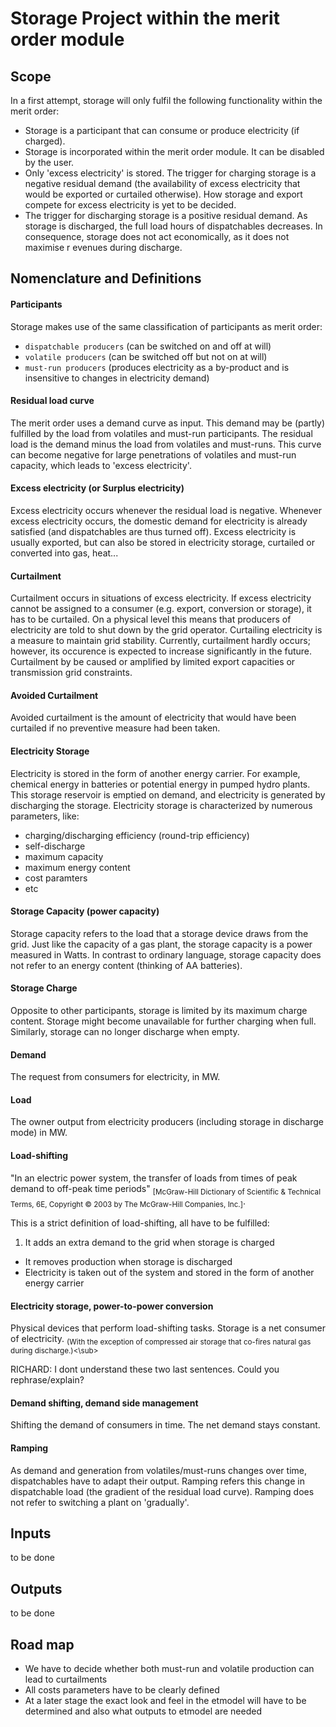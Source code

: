 # Storage Project within the merit order module

## Scope

In a first attempt, storage will only fulfil the following functionality within 
the merit order: 

* Storage is a participant that can consume or produce electricity (if charged).
* Storage is incorporated within the merit order module. It can be disabled by 
the user.
* Only 'excess electricity' is stored. The trigger for charging storage is a 
negative residual demand (the availability of excess electricity that would be 
exported or curtailed otherwise). How storage and export compete for excess 
electricity is yet to be decided. 
* The trigger for discharging storage is a positive residual demand. 
As storage is discharged, the full load hours of dispatchables decreases. 
In consequence, storage does not act economically, as it does not maximise r
evenues during discharge. 

## Nomenclature and Definitions

#### Participants
Storage makes use of the same classification of participants as merit order: 
* `dispatchable producers` (can be switched on and off at will)
* `volatile producers` (can be switched off but not on at will)
* `must-run producers` (produces electricity as a by-product and is insensitive 
to changes in electricity demand)


#### Residual load curve
The merit order uses a demand curve as input. This demand may be (partly) 
fulfilled by the load from volatiles and must-run participants. 
The residual load is the demand minus the load from volatiles and must-runs. 
This curve can become negative for large penetrations of volatiles and must-run 
capacity, which leads to 'excess electricity'.

#### Excess electricity (or Surplus electricity)
Excess electricity occurs whenever the residual load is negative. Whenever 
excess electricity occurs, the domestic demand for electricity is already 
satisfied (and dispatchables are thus turned off). Excess electricity is 
usually exported, but can also be stored in electricity storage, 
curtailed or converted into gas, heat... 

#### Curtailment 
Curtailment occurs in situations of excess electricity. If excess electricity 
cannot be assigned to a consumer (e.g. export, conversion or storage), it has 
to be curtailed. On a physical level this means that producers of electricity 
are told to shut down by the grid operator. Curtailing electricity is a measure 
to maintain grid stability. Currently, curtailment hardly occurs; however, its 
occurence is expected to increase significantly in the future. Curtailment 
by be caused or amplified by limited export capacities or transmission grid 
constraints. 

#### Avoided Curtailment 
Avoided curtailment is the amount of electricity that would have been curtailed 
if no preventive measure had been taken.

#### Electricity Storage
Electricity is stored in the form of another energy carrier. For example, 
chemical energy in batteries or potential energy in pumped hydro plants. This 
storage reservoir is emptied on demand, and electricity is generated by 
discharging the storage. 
Electricity storage is characterized by numerous parameters, like: 
* charging/discharging efficiency (round-trip efficiency)
* self-discharge
* maximum capacity
* maximum energy content
* cost paramters
* etc 

#### Storage Capacity (power capacity)
Storage capacity refers to the load that a storage device draws from the grid. 
Just like the capacity of a gas plant, the storage capacity is a power measured 
in Watts. In contrast to ordinary language, storage capacity does not refer to 
an energy content (thinking of AA batteries). 

#### Storage Charge
Opposite to other participants, storage is limited by its maximum charge 
content. Storage might become unavailable for further charging when full. 
Similarly, storage can no longer discharge when empty.

#### Demand
The request from consumers for electricity, in MW.

#### Load
The owner output from electricity producers (including storage in discharge 
mode) in MW. 

#### Load-shifting 
"In an electric power system, the transfer of loads from times of peak demand 
to off-peak time periods" <sub>[McGraw-Hill Dictionary of Scientific & 
Technical Terms, 6E, Copyright © 2003 by The McGraw-Hill Companies, Inc.]</sub>.

This is a strict definition of load-shifting, all have to be fulfilled:

1. It adds an extra demand to the grid when storage is charged
* It removes production when storage is discharged
* Electricity is taken out of the system and stored in the form of 
another energy carrier

#### Electricity storage, power-to-power conversion
Physical devices that perform load-shifting tasks. Storage is a net consumer of 
electricity. <sub>(With the exception of compressed air storage that co-fires 
natural gas during discharge.)<\sub>

RICHARD: I dont understand these two last sentences. Could you rephrase/explain?

#### Demand shifting, demand side management 
Shifting the demand of consumers in time. The net demand stays constant.

#### Ramping 
As demand and generation from volatiles/must-runs changes over time, 
dispatchables have to adapt their output. Ramping refers this change in 
dispatchable load (the gradient of the residual load curve). 
Ramping does not refer to switching a plant on 'gradually'. 

## Inputs

to be done

## Outputs

to be done

## Road map

* We have to decide whether both must-run and volatile production can lead to 
curtailments
* All costs parameters have to be clearly defined
* At a later stage the exact look and feel in the etmodel will have to be 
determined and also what outputs to etmodel are needed


